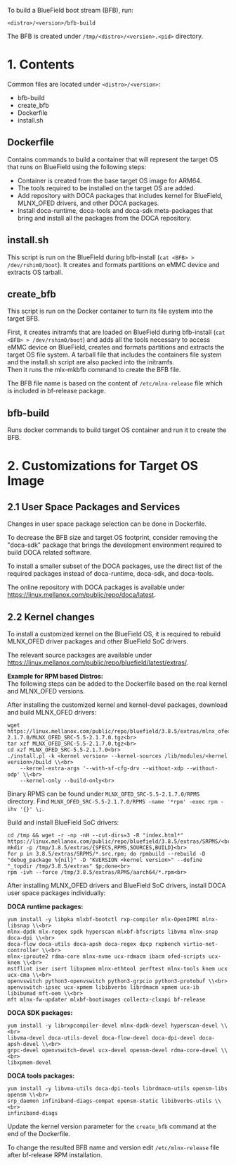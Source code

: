 To build a BlueField boot stream (BFB), run:

````
<distro>/<version>/bfb-build
````

The BFB is created under `/tmp/<distro>/<version>.<pid>` directory.


# 1. Contents

Common files are located under `<distro>/<version>`:<br>
- bfb-build<br>
- create_bfb<br>
- Dockerfile<br>
- install.sh<br>

## Dockerfile
Contains commands to build a container that will represent the target OS that
runs on BlueField using the following steps:
- Container is created from the base target OS image for ARM64.
- The tools required to be installed on the target OS are added.
- Add repository with DOCA packages that includes kernel for BlueField,
  MLNX_OFED drivers, and other DOCA packages.
- Install doca-runtime, doca-tools and doca-sdk meta-packages that bring and
  install all the packages from the DOCA repository.

## install.sh
This script is run on the BlueField during bfb-install (`cat <BFB> > /dev/rshim0/boot`).
It creates and formats partitions on eMMC device and extracts OS tarball.<br>

## create_bfb
This script is run on the Docker container to turn its file system into the target
BFB.

First, it creates initramfs that are loaded on BlueField during bfb-install
(`cat <BFB> > /dev/rshim0/boot`) and adds all the tools necessary to access eMMC
device on BlueField, creates and formats partitions and extracts the target OS
file system. A tarball file that includes the containers file system and
the install.sh script are also packed into the initramfs.<br>
Then it runs the mlx-mkbfb command to create the BFB file.

The BFB file name is based on the content of `/etc/mlnx-release` file which is
included in bf-release package.

## bfb-build
Runs docker commands to build target OS container and run it to create the BFB.


# 2. Customizations for Target OS Image
## 2.1 User Space Packages and Services
Changes in user space package selection can be done in Dockerfile.

To decrease the BFB size and target OS footprint, consider removing the "doca-sdk"
package that brings the development environment required to build DOCA related
software.

To install a smaller subset of the DOCA packages, use the direct list of the
required packages instead of doca-runtime, doca-sdk, and doca-tools.

The online repository with DOCA packages is available under
https://linux.mellanox.com/public/repo/doca/latest.

## 2.2 Kernel changes
To install a customized kernel on the BlueField OS, it is required to rebuild
MLNX_OFED driver packages and other BlueField SoC drivers.

The relevant source packages are available under
https://linux.mellanox.com/public/repo/bluefield/latest/extras/.


**Example for RPM based Distros:**<br>
The following steps can be added to the Dockerfile based on the real kernel and
MLNX_OFED versions.

After installing the customized kernel and kernel-devel packages, download and
build MLNX_OFED drivers:

````
wget https://linux.mellanox.com/public/repo/bluefield/3.8.5/extras/mlnx_ofed/5.5-2.1.7.0/MLNX_OFED_SRC-5.5-2.1.7.0.tgz<br>
tar xzf MLNX_OFED_SRC-5.5-2.1.7.0.tgz<br>
cd xzf MLNX_OFED_SRC-5.5-2.1.7.0<br>
./install.pl -k <kernel version> --kernel-sources /lib/modules/<kernel version>/build \\<br>
	--kernel-extra-args '--with-sf-cfg-drv --without-xdp --without-odp' \\<br>
	--kernel-only --build-only<br>
````

Binary RPMS can be found under `MLNX_OFED_SRC-5.5-2.1.7.0/RPMS` directory. 
Find `MLNX_OFED_SRC-5.5-2.1.7.0/RPMS -name '*rpm' -exec rpm -ihv '{}' \;`.

Build and install BlueField SoC drivers:

````
cd /tmp && wget -r -np -nH --cut-dirs=3 -R "index.html*" https://linux.mellanox.com/public/repo/bluefield/3.8.5/extras/SRPMS/<br>
mkdir -p /tmp/3.8.5/extras/{SPECS,RPMS,SOURCES,BUILD}<br>
for p in 3.8.5/extras/SRPMS/*.src.rpm; do rpmbuild --rebuild -D "debug_package %{nil}" -D "KVERSION <kernel version>" --define "_topdir /tmp/3.8.5/extras" $p;done<br>
rpm -ivh --force /tmp/3.8.5/extras/RPMS/aarch64/*.rpm<br>
````

After installing MLNX_OFED drivers and BlueField SoC drivers, install DOCA user
space packages individually:

**DOCA runtime packages:**<br>

````
yum install -y libpka mlxbf-bootctl rxp-compiler mlx-OpenIPMI mlnx-libsnap \\<br>
mlnx-dpdk mlx-regex spdk hyperscan mlxbf-bfscripts libvma mlnx-snap doca-dpi \\<br>
doca-flow doca-utils doca-apsh doca-regex dpcp rxpbench virtio-net-controller \\<br>
mlnx-iproute2 rdma-core mlnx-nvme ucx-rdmacm ibacm ofed-scripts ucx-knem \\<br>
mstflint iser isert libxpmem mlnx-ethtool perftest mlnx-tools knem ucx ucx-cma \\<br>
openvswitch python3-openvswitch python3-grpcio python3-protobuf \\<br>
openvswitch-ipsec ucx-xpmem libibverbs librdmacm xpmem ucx-ib libibumad mft-oem \\<br>
mft mlnx-fw-updater mlxbf-bootimages collectx-clxapi bf-release
````

**DOCA SDK packages:**<br>

````
yum install -y librxpcompiler-devel mlnx-dpdk-devel hyperscan-devel \\<br>
libvma-devel doca-utils-devel doca-flow-devel doca-dpi-devel doca-apsh-devel \\<br>
grpc-devel openvswitch-devel ucx-devel opensm-devel rdma-core-devel \\<br>
libxpmem-devel
````

**DOCA tools packages:**<br>

````
yum install -y libvma-utils doca-dpi-tools librdmacm-utils opensm-libs opensm \\<br>
srp_daemon infiniband-diags-compat opensm-static libibverbs-utils \\<br>
infiniband-diags
````

Update the kernel version parameter for the `create_bfb` command at the end of the
Dockerfile.

To change the resulted BFB name and version edit `/etc/mlnx-release` file after
bf-release RPM installation.
